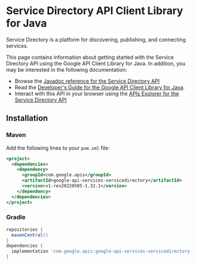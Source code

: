 # Service Directory API Client Library for Java

Service Directory is a platform for discovering, publishing, and connecting services. 

This page contains information about getting started with the Service Directory API
using the Google API Client Library for Java. In addition, you may be interested
in the following documentation:

* Browse the [Javadoc reference for the Service Directory API][javadoc]
* Read the [Developer's Guide for the Google API Client Library for Java][google-api-client].
* Interact with this API in your browser using the [APIs Explorer for the Service Directory API][api-explorer]

## Installation

### Maven

Add the following lines to your `pom.xml` file:

```xml
<project>
  <dependencies>
    <dependency>
      <groupId>com.google.apis</groupId>
      <artifactId>google-api-services-servicedirectory</artifactId>
      <version>v1-rev20220505-1.32.1</version>
    </dependency>
  </dependencies>
</project>
```

### Gradle

```gradle
repositories {
  mavenCentral()
}
dependencies {
  implementation 'com.google.apis:google-api-services-servicedirectory:v1-rev20220505-1.32.1'
}
```

[javadoc]: https://googleapis.dev/java/google-api-services-servicedirectory/latest/index.html
[google-api-client]: https://github.com/googleapis/google-api-java-client/
[api-explorer]: https://developers.google.com/apis-explorer/#p/servicedirectory/v1/
